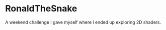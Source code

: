 RonaldTheSnake
==============
A weekend challenge I gave myself where I ended up exploring 2D shaders.

